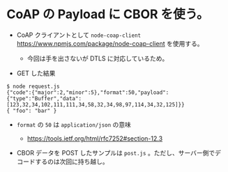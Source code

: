 # CoAP の Payload に CBOR を使う。

* CoAP クライアントとして `node-coap-client` <https://www.npmjs.com/package/node-coap-client> を使用する。
    * 今回は手を出さないが DTLS に対応しているため。

* GET した結果

```
$ node request.js
{"code":{"major":2,"minor":5},"format":50,"payload":{"type":"Buffer","data":[123,32,34,102,111,111,34,58,32,34,98,97,114,34,32,125]}}
{ "foo": "bar" }
```

* `format` の `50` は `application/json` の意味
    * https://tools.ietf.org/html/rfc7252#section-12.3

* CBOR データを POST したサンプルは `post.js` 。ただし、サーバー側でデコードするのは次回に持ち越し。
